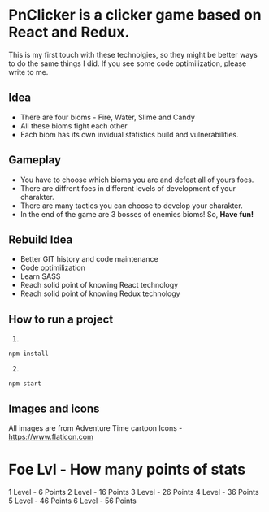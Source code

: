# PnClicker is a clicker game based on React and Redux.

 This is my first touch with these technolgies, so they might be better
 ways to do the same things I did. If you see some code optimilization, please write to me.

## Idea
 - There are four bioms - Fire, Water, Slime and Candy
 - All these bioms fight each other
 - Each biom has its own invidual statistics build and vulnerabilities.

## Gameplay
 - You have to choose which bioms you are and defeat all of yours foes.
 - There are diffrent foes in different levels of development of your
   charakter.
 - There are many tactics you can choose to develop your charakter.
 - In the end of the game are 3 bosses of enemies bioms!
    So, **Have fun!**

## Rebuild Idea
 - Better GIT history and code maintenance
 - Code optimilization
 - Learn SASS
 - Reach solid point of knowing React technology
 - Reach solid point of knowing Redux technology

## How to run a project
1.

```
npm install
```
2.

```
npm start
```


## Images and icons
All images are from Adventure Time cartoon
Icons - https://www.flaticon.com

# Foe Lvl - How many points of stats
1 Level - 6 Points
2 Level - 16 Points
3 Level - 26 Points
4 Level - 36 Points
5 Level - 46 Points
6 Level - 56 Points